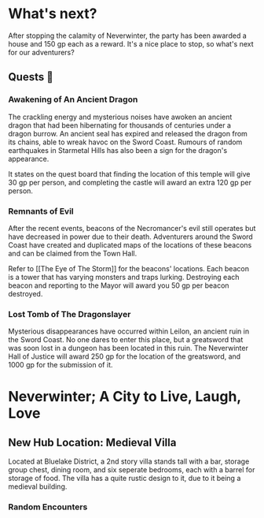 # What's next?
After stopping the calamity of Neverwinter, the party has been awarded a house and 150 gp each as a reward. It's a nice place to stop, so what's next for our adventurers?

## Quests 📜
### Awakening of An Ancient Dragon
The crackling energy and mysterious noises have awoken an ancient dragon that had been hibernating for thousands of centuries under a dragon burrow. An ancient seal has expired and released the dragon from its chains, able to wreak havoc on the Sword Coast. Rumours of random earthquakes in Starmetal Hills has also been a sign for the dragon's appearance.

It states on the quest board that finding the location of this temple will give 30 gp per person, and completing the castle will award an extra 120 gp per person.
### Remnants of Evil
After the recent events, beacons of the Necromancer's evil still operates but have decreased in power due to their death. Adventurers around the Sword Coast have created and duplicated maps of the locations of these beacons and can be claimed from the Town Hall.

Refer to [[The Eye of The Storm]] for the beacons' locations. Each beacon is a tower that has varying monsters and traps lurking. Destroying each beacon and reporting to the Mayor will award you 50 gp per beacon destroyed.
### Lost Tomb of The Dragonslayer
Mysterious disappearances have occurred within Leilon, an ancient ruin in the Sword Coast. No one dares to enter this place, but a greatsword that was soon lost in a dungeon has been located in this ruin. The Neverwinter Hall of Justice will award 250 gp for the location of the greatsword, and 1000 gp for the submission of it.

# Neverwinter; A City to Live, Laugh, Love
## New Hub Location: Medieval Villa
Located at Bluelake District, a 2nd story villa stands tall with a bar, storage group chest, dining room, and six seperate bedrooms, each with a barrel for storage of food. The villa has a quite rustic design to it, due to it being a medieval building.
### Random Encounters

